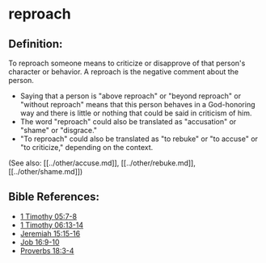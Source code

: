 # reproach #

## Definition: ##

To reproach someone means to criticize or disapprove of that person's character or behavior. A reproach is the negative comment about the person.

* Saying that a person is "above reproach" or "beyond reproach" or "without reproach" means that this person behaves in a God-honoring way and there is little or nothing that could be said in criticism of him.
* The word "reproach" could also be translated as "accusation" or "shame" or "disgrace."
* "To reproach" could also be translated as "to rebuke" or "to accuse" or "to criticize," depending on the context.

(See also: [[../other/accuse.md]], [[../other/rebuke.md]], [[../other/shame.md]])

## Bible References: ##

* [1 Timothy 05:7-8](en/tn/1ti/help/05/07)
* [1 Timothy 06:13-14](en/tn/1ti/help/06/13)
* [Jeremiah 15:15-16](en/tn/jer/help/15/15)
* [Job 16:9-10](en/tn/job/help/16/09)
* [Proverbs 18:3-4](en/tn/pro/help/18/03)